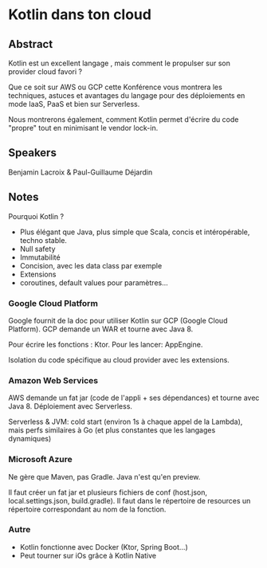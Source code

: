 # Kotlin dans ton cloud

## Abstract
Kotlin est un excellent langage , mais comment le propulser sur son provider cloud favori ?

Que ce soit sur AWS ou GCP cette Konférence vous montrera les techniques, astuces et avantages du langage pour des déploiements en mode IaaS, PaaS et bien sur Serverless.

Nous montrerons également, comment Kotlin permet d'écrire du code "propre" tout en minimisant le vendor lock-in.

## Speakers
Benjamin Lacroix & Paul-Guillaume Déjardin

## Notes
Pourquoi Kotlin ?
- Plus élégant que Java, plus simple que Scala, concis et intéropérable, techno stable.
- Null safety
- Immutabilité
- Concision, avec les data class par exemple
- Extensions
- coroutines, default values pour paramètres...

### Google Cloud Platform
Google fournit de la doc pour utiliser Kotlin sur GCP (Google Cloud Platform). GCP demande un WAR et tourne avec Java 8.

Pour écrire les fonctions : Ktor. Pour les lancer: AppEngine.

Isolation du code spécifique au cloud provider avec les extensions.

### Amazon Web Services
AWS demande un fat jar (code de l'appli + ses dépendances) et tourne avec Java 8. Déploiement avec Serverless.

Serverless & JVM: cold start (environ 1s à chaque appel de la Lambda), mais perfs similaires à Go (et plus constantes que les langages dynamiques)

### Microsoft Azure
Ne gère que Maven, pas Gradle. Java n'est qu'en preview.

Il faut créer un fat jar et plusieurs fichiers de conf (host.json, local.settings.json, build.gradle). Il faut dans le répertoire de resources un répertoire correspondant au nom de la fonction.

### Autre
- Kotlin fonctionne avec Docker (Ktor, Spring Boot...)
- Peut tourner sur iOs grâce à Kotlin Native

